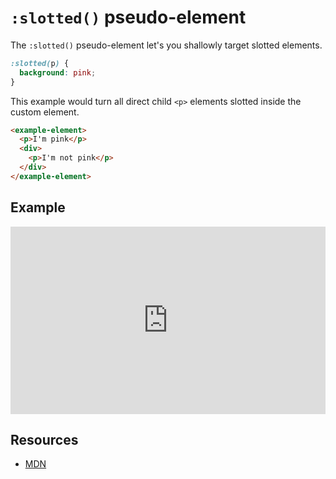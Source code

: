 # `:slotted()` pseudo-element

The `:slotted()` pseudo-element let's you shallowly target slotted elements.

```css
:slotted(p) {
  background: pink;
}
```

This example would turn all direct child `<p>` elements slotted inside the custom element.

```html
<example-element>
  <p>I'm pink</p>
  <div>
    <p>I'm not pink</p>
  </div>
</example-element>
```

## Example

<iframe height="300" style="width: 100%;" scrolling="no" title="Class-styling Shadow DOM" src="https://codepen.io/davatron5000/embed/yLPRaWX/6252e0de908b521f936c3683aca44627?default-tab=html%2Cresult" frameborder="no" loading="lazy" allowtransparency="true" allowfullscreen="true">
  See the Pen <a href="https://codepen.io/davatron5000/pen/yLPRaWX/6252e0de908b521f936c3683aca44627">
  Class-styling Shadow DOM</a> by Dave Rupert (<a href="https://codepen.io/davatron5000">@davatron5000</a>)
  on <a href="https://codepen.io">CodePen</a>.
</iframe>

## Resources

- [MDN]()
